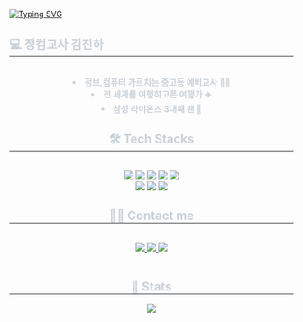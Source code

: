 [![Typing SVG](https://readme-typing-svg.demolab.com?font=Special+Gothic+Condensed+One&weight=800&size=25&duration=6000&pause=1000&color=C38D1B&width=450&lines=the+land+of+wild+boar)](https://git.io/typing-svg)
    <h2 style="border-bottom: 1px solid #21262d; color: #c9d1d9;"> 💻 정컴교사 김진하 </h2>  
    <div style="font-weight: 700; font-size: 15px; text-align: center; color: #c9d1d9;"> <li> 정보,컴퓨터 가르치는 중고등 예비교사 👨‍🏫</li><li> 전 세계를 여행하고픈 여행가 ✈️</li><li> 삼성 라이온즈 3대째 팬 🦁</li> </div> 
    </div>
    <div align= "center">
    <h2 style="border-bottom: 1px solid #21262d; color: #c9d1d9;"> 🛠️ Tech Stacks </h2> <br> 
    <div style="margin: 0 auto; text-align: center;" align= "center"> <img src="https://img.shields.io/badge/C-A8B9CC?style=for-the-badge&logo=C&logoColor=white">
          <img src="https://img.shields.io/badge/C++-00599C?style=for-the-badge&logo=C%2B%2B&logoColor=white">
          <img src="https://img.shields.io/badge/Discord-5865F2?style=for-the-badge&logo=Discord&logoColor=white">
          <img src="https://img.shields.io/badge/Github-181717?style=for-the-badge&logo=Github&logoColor=white">
          <img src="https://img.shields.io/badge/Git-F05032?style=for-the-badge&logo=Git&logoColor=white">
          <br/><img src="https://img.shields.io/badge/Javascript-F7DF1E?style=for-the-badge&logo=Javascript&logoColor=white">
          <img src="https://img.shields.io/badge/Linux-FCC624?style=for-the-badge&logo=Linux&logoColor=white">
          <img src="https://img.shields.io/badge/Python-3776AB?style=for-the-badge&logo=Python&logoColor=white">
          </div>
    </div>
    <div align= "center">
    <h2 style="border-bottom: 1px solid #21262d; color: #c9d1d9;"> 🧑‍💻 Contact me </h2> <br> 
    <div align= "center"> <a href=wild_boha> <img src="https://img.shields.io/badge/Instagram-E4405F?style=for-the-badge&logo=Instagram&logoColor=white&link=wild_boha"> </a>
         <a href=mailto:daidai000010> <img src="https://img.shields.io/badge/Gmail-EA4335?style=for-the-badge&logo=Gmail&logoColor=white&link=mailto:daidai000010"> </a>
         <a href=https://blog.naver.com/daidai01> <img src="https://img.shields.io/badge/Naver-03C75A?style=for-the-badge&logo=Naver&logoColor=white&link=https://blog.naver.com/daidai01"> </a>
          </div>  <br> 
    <div align= "center">  </div> 
    </div>
    <div align= "center"> 
    <h2 style="border-bottom: 1px solid #21262d; color: #c9d1d9;"> 🏅 Stats </h2> <div align= "center"> <img src="https://github-readme-stats.vercel.app/api?username=wild-boha&bg_color=180,ffffff,00000000&title_color=000000&text_color=000000"
         />  </div> 
    </div>
    

